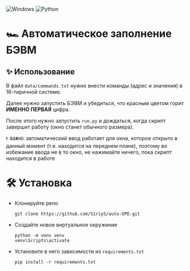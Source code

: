 ![Windows](https://img.shields.io/badge/Windows-blue?style=for-the-badge&logo=windows)
![Python](https://img.shields.io/badge/Python-3776AB?style=for-the-badge&logo=python&logoColor=white)

# 🏎️ Автоматическое заполнение БЭВМ

## ✨ Использование
В файл `data/commands.txt` нужно внести команды (адрес и значения) в 16-тиричной системе.

Далее нужно запустить БЭВМ и убедиться, что красным цветом горит **ИМЕННО ПЕРВАЯ** цифра.

После этого нужно запустить `run.py` и дождаться, когда скрипт завершит работу (окно станет обычного размера).

`❗ ВАЖНО`: автоматический ввод работает для окна, которое открыто в данный момент (т.е. находится на переднем плане), 
поэтому во избежание ввода не в то окно, не нажимайте ничего, пока скрипт находится в работе 

# 🛠️ Установка
* Клонируйте репо
    ```shell
  git clone https://github.com/S1riyS/auto-OPD.git
  ```
* Создайте новое виртуальное окружение
    ```shell
  python -m venv venv
  venv\Scripts\activate
  ```
* Установите в него зависимости из `requirements.txt`
    ```shell
  pip install -r requirements.txt
  ```
